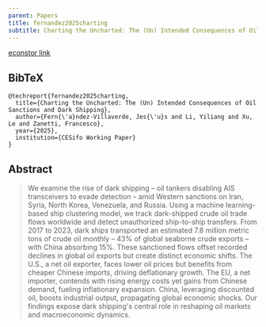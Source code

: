 ```yaml
---
parent: Papers
title: fernandez2025charting
subtitle: Charting the Uncharted: The (Un) Intended Consequences of Oil Sanctions and Dark Shipping
---
```



[econstor link](https://www.econstor.eu/handle/10419/314723)

## BibTeX
```
@techreport{fernandez2025charting,
  title={Charting the Uncharted: The (Un) Intended Consequences of Oil Sanctions and Dark Shipping},
  author={Fern{\'a}ndez-Villaverde, Jes{\'u}s and Li, Yiliang and Xu, Le and Zanetti, Francesco},
  year={2025},
  institution={CESifo Working Paper}
}
```

## Abstract

> We examine the rise of dark shipping – oil tankers disabling AIS transceivers to evade detection – amid Western sanctions on Iran, Syria, North Korea, Venezuela, and Russia. Using a machine learning-based ship clustering model, we track dark-shipped crude oil trade flows worldwide and detect unauthorized ship-to-ship transfers. From 2017 to 2023, dark ships transported an estimated 7.8 million metric tons of crude oil monthly – 43% of global seaborne crude exports – with China absorbing 15%. These sanctioned flows offset recorded declines in global oil exports but create distinct economic shifts. The U.S., a net oil exporter, faces lower oil prices but benefits from cheaper Chinese imports, driving deflationary growth. The EU, a net importer, contends with rising energy costs yet gains from Chinese demand, fueling inflationary expansion. China, leveraging discounted oil, boosts industrial output, propagating global economic shocks. Our findings expose dark shipping's central role in reshaping oil markets and macroeconomic dynamics.






